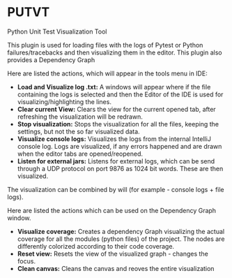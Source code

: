 # PUTVT
Python Unit Test Visualization Tool

This plugin is used for loading files with the logs of Pytest or Python failures/tracebacks and then visualizing them in the editor. This plugin also provides a Dependency Graph

Here are listed the actions, which will appear in the tools menu in IDE:

+ **Load and Visualize log .txt:** A windows will appear where if the file containing the logs is selected and then the Editor of the IDE is used for visualizing/highlighting the lines.
+ **Clear current View:** Clears the view for the current opened tab, after refreshing the visualization will be redrawn.
+ **Stop visualization:** Stops the visualization for all the files, keeping the settings, but not the so far visualized data.
+ **Visualize console logs:** Visualizes the logs from the internal IntelliJ console log. Logs are visualized, if any errors happened and are drawn when the editor tabs are opened/reopened.
+ **Listen for external jars:** Listens for external logs, which can be send through a UDP protocol on port 9876 as 1024 bit words. These are then visualized.

The visualization can be combined by will (for example - console logs + file logs).

Here are listed the actions which can be used on the Dependency Graph window.

+ **Visualize coverage:** Creates a dependency Graph visualizing the actual coverage for all the modules (python files) of the project. The nodes are differently colorized according to their code coverage.
+ **Reset view:** Resets the view of the visualized graph - changes the focus.
+ **Clean canvas:** Cleans the canvas and reoves the entire visualization
